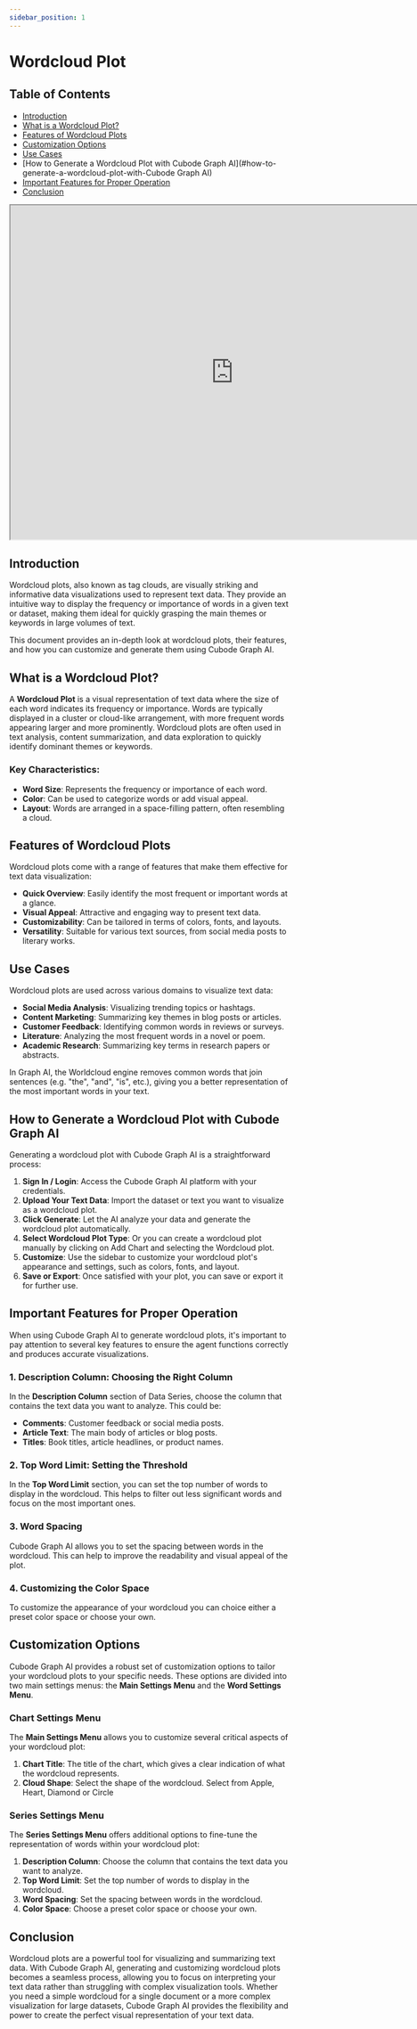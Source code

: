 ```yaml
---
sidebar_position: 1
---
```


# Wordcloud Plot

## Table of Contents
- [Introduction](#introduction)
- [What is a Wordcloud Plot?](#what-is-a-wordcloud-plot)
- [Features of Wordcloud Plots](#features-of-wordcloud-plots)
- [Customization Options](#customization-options)
- [Use Cases](#use-cases)
- [How to Generate a Wordcloud Plot with Cubode Graph AI](#how-to-generate-a-wordcloud-plot-with-Cubode Graph AI)
- [Important Features for Proper Operation](#important-features-for-proper-operation)
- [Conclusion](#conclusion)

<iframe src="https://graph.cubode.com/charts/2sntTCSW/" width="800" height="600"></iframe>

## Introduction

Wordcloud plots, also known as tag clouds, are visually striking and informative data visualizations used to represent text data. They provide an intuitive way to display the frequency or importance of words in a given text or dataset, making them ideal for quickly grasping the main themes or keywords in large volumes of text.

This document provides an in-depth look at wordcloud plots, their features, and how you can customize and generate them using Cubode Graph AI.

## What is a Wordcloud Plot?

A **Wordcloud Plot** is a visual representation of text data where the size of each word indicates its frequency or importance. Words are typically displayed in a cluster or cloud-like arrangement, with more frequent words appearing larger and more prominently. Wordcloud plots are often used in text analysis, content summarization, and data exploration to quickly identify dominant themes or keywords.

### Key Characteristics:
- **Word Size**: Represents the frequency or importance of each word.
- **Color**: Can be used to categorize words or add visual appeal.
- **Layout**: Words are arranged in a space-filling pattern, often resembling a cloud.

## Features of Wordcloud Plots

Wordcloud plots come with a range of features that make them effective for text data visualization:

- **Quick Overview**: Easily identify the most frequent or important words at a glance.
- **Visual Appeal**: Attractive and engaging way to present text data.
- **Customizability**: Can be tailored in terms of colors, fonts, and layouts.
- **Versatility**: Suitable for various text sources, from social media posts to literary works.

## Use Cases

Wordcloud plots are used across various domains to visualize text data:

- **Social Media Analysis**: Visualizing trending topics or hashtags.
- **Content Marketing**: Summarizing key themes in blog posts or articles.
- **Customer Feedback**: Identifying common words in reviews or surveys.
- **Literature**: Analyzing the most frequent words in a novel or poem.
- **Academic Research**: Summarizing key terms in research papers or abstracts.

In Graph AI, the Worldcloud engine removes common words that join sentences (e.g. "the", "and", "is", etc.), giving you a better representation of the most important words in your text.

## How to Generate a Wordcloud Plot with Cubode Graph AI

Generating a wordcloud plot with Cubode Graph AI is a straightforward process:

1. **Sign In / Login**: Access the Cubode Graph AI platform with your credentials.
2. **Upload Your Text Data**: Import the dataset or text you want to visualize as a wordcloud plot.
3. **Click Generate**: Let the AI analyze your data and generate the wordcloud plot automatically.
4. **Select Wordcloud Plot Type**: Or you can create a wordcloud plot manually by clicking on Add Chart and selecting the Wordcloud plot.
5. **Customize**: Use the sidebar to customize your wordcloud plot's appearance and settings, such as colors, fonts, and layout.
6. **Save or Export**: Once satisfied with your plot, you can save or export it for further use.

## Important Features for Proper Operation

When using Cubode Graph AI to generate wordcloud plots, it's important to pay attention to several key features to ensure the agent functions correctly and produces accurate visualizations.

### 1. Description Column: Choosing the Right Column

In the **Description Column** section of Data Series, choose the column that contains the text data you want to analyze. This could be:

- **Comments**: Customer feedback or social media posts.
- **Article Text**: The main body of articles or blog posts.
- **Titles**: Book titles, article headlines, or product names.

### 2. Top Word Limit: Setting the Threshold

In the **Top Word Limit** section, you can set the top number of words to display in the wordcloud. This helps to filter out less significant words and focus on the most important ones.

### 3. Word Spacing

Cubode Graph AI allows you to set the spacing between words in the wordcloud. This can help to improve the readability and visual appeal of the plot.

### 4. Customizing the Color Space

To customize the appearance of your wordcloud you can choice either a preset color space or choose your own. 

## Customization Options

Cubode Graph AI provides a robust set of customization options to tailor your wordcloud plots to your specific needs. These options are divided into two main settings menus: the **Main Settings Menu** and the **Word Settings Menu**.

### Chart Settings Menu

The **Main Settings Menu** allows you to customize several critical aspects of your wordcloud plot:

1. **Chart Title**: The title of the chart, which gives a clear indication of what the wordcloud represents.
2. **Cloud Shape**: Select the shape of the wordcloud. Select from Apple, Heart, Diamond or Circle

### Series Settings Menu

The **Series Settings Menu** offers additional options to fine-tune the representation of words within your wordcloud plot:

1. **Description Column**: Choose the column that contains the text data you want to analyze.
2. **Top Word Limit**: Set the top number of words to display in the wordcloud.
3. **Word Spacing**: Set the spacing between words in the wordcloud.
4. **Color Space**: Choose a preset color space or choose your own.

## Conclusion

Wordcloud plots are a powerful tool for visualizing and summarizing text data. With Cubode Graph AI, generating and customizing wordcloud plots becomes a seamless process, allowing you to focus on interpreting your text data rather than struggling with complex visualization tools. Whether you need a simple wordcloud for a single document or a more complex visualization for large datasets, Cubode Graph AI provides the flexibility and power to create the perfect visual representation of your text data.

